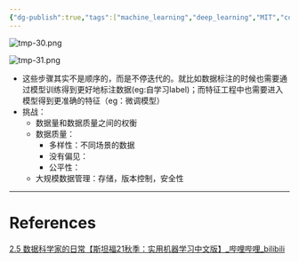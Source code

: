 ```yaml
---
{"dg-publish":true,"tags":["machine_learning","deep_learning","MIT","course"],"permalink":"/Inbox/study/人工智能/机器学习/MIT21秋课程/2.5 数据科学家的日常/","dgPassFrontmatter":true}
---
```



![tmp-30.png](/img/user/Assets/attachments/tmp/tmp-30.png)

![tmp-31.png](/img/user/Assets/attachments/tmp/tmp-31.png)
- 这些步骤其实不是顺序的，而是不停迭代的。就比如数据标注的时候也需要通过模型训练得到更好地标注数据(eg:自学习label)；而特征工程中也需要进入模型得到更准确的特征（eg：微调模型）
- 挑战：
	- 数据量和数据质量之间的权衡
	- 数据质量：
		- 多样性：不同场景的数据
		- 没有偏见：
		- 公平性：
	- 大规模数据管理：存储，版本控制，安全性
	
---
# References
[2.5 数据科学家的日常【斯坦福21秋季：实用机器学习中文版】_哔哩哔哩_bilibili](https://www.bilibili.com/video/BV1KL411G7BX?spm_id_from=333.788.videopod.sections&vd_source=73a67190a2e14f51c71c0fa447f094aa)